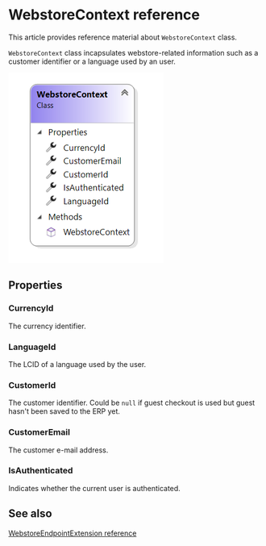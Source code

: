# WebstoreContext reference

This article provides reference material about `WebstoreContext` class.

`WebstoreContext` class incapsulates webstore-related information such as a customer identifier or a language used by an user.

![WebstoreContext class](img/webstore-context/class.png)

## Properties

### CurrencyId

The currency identifier.

### LanguageId

The LCID of a language used by the user.

### CustomerId

The customer identifier.
Could be `null` if guest checkout is used but guest hasn't been saved to the ERP yet.

### CustomerEmail

The customer e-mail address.

### IsAuthenticated

Indicates whether the current user is authenticated.

## See also

[WebstoreEndpointExtension reference](webstore-endpoint-extension.md)

